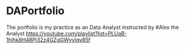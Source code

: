 # DAPortfolio

The portfolio is my practice as an Data Analyst instructed by #Alex the Analyst
https://youtube.com/playlist?list=PLUaB-1hjhk8H48Pj32z4GZgGWyylqv85f
